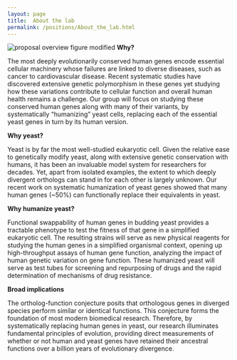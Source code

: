 ```yaml
---
layout: page
title:  About the lab
permalink: /positions/About_the_lab.html
---
```

![proposal overview figure modified](https://user-images.githubusercontent.com/28112083/27199556-12800894-51dc-11e7-9647-b41383d0e0de.jpg)
**Why?**

The most deeply evolutionarily conserved human genes encode essential cellular machinery whose failures are linked to diverse diseases, such as cancer to cardiovascular disease. Recent systematic studies have discovered extensive genetic polymorphism in these genes yet studying how these variations contribute to cellular function and overall human health remains a challenge. Our group will focus on studying these conserved human genes along with many of their variants, by systematically “humanizing” yeast cells, replacing each of the essential yeast genes in turn by its human version.

**Why yeast?**

Yeast is by far the most well-studied eukaryotic cell. Given the relative ease to genetically modify yeast, along with extensive genetic conservation with humans, it has been an invaluable model system for researchers for decades. Yet, apart from isolated examples, the extent to which deeply divergent orthologs can stand in for each other is largely unknown. Our recent work on systematic humanization of yeast genes showed that many human genes (~50%) can functionally replace their equivalents in yeast. 

**Why humanize yeast?**

Functional swappability of human genes in budding yeast provides a tractable phenotype to test the fitness of that gene in a simplified eukaryotic cell. The resulting strains will serve as new physical reagents for studying the human genes in a simplified organismal context, opening up high-throughput assays of human gene function, analyzing the impact of human genetic variation on gene function. These humanized yeast will serve as test tubes for screening and repurposing of drugs and the rapid determination of mechanisms of drug resistance. 

**Broad implications**

The ortholog-function conjecture posits that orthologous genes in diverged species perform similar or identical functions. This conjecture forms the foundation of most modern biomedical research. Therefore, by systematically replacing human genes in yeast, our research illuminates fundamental principles of evolution, providing direct measurements of whether or not human and yeast genes have retained their ancestral functions over a billion years of evolutionary divergence.
